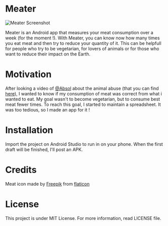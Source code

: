 # Meater

![Meater Screenshot](http://i.imgur.com/3OmEb9w.jpg)

Meater is an Android app that measures your meat consumption over a week (for the moment !). With Meater, you can know now how many times you eat meat and then try to reduce your quantity of it. This can be helpfull for people who try to be vegetarian, for lovers of animals or for those who want to reduce their impact on the Earth.

# Motivation

After looking a video of [@Absol](https://twitter.com/Absol_Videos) about the animal abuse (that you can find [here](https://www.youtube.com/watch?v=3s6qXfbHpLo)), I wanted to know if my consumption of meat was correct from what i wanted to eat. My goal wasn't to become vegetarian, but to consume best meat fewer times. To reach this goal, I started to maintain a spreadsheet. It was too tedious, so I made an app for it !

# Installation

Import the project on Android Studio to run in on your phone. When the first draft will be finished, I'll post an APK.

# Credits

Meat icon made by [Freepik](http://www.freepik.com/) from [flaticon](www.flaticon.com)

# License

This project is under MIT License. For more information, read LICENSE file.

